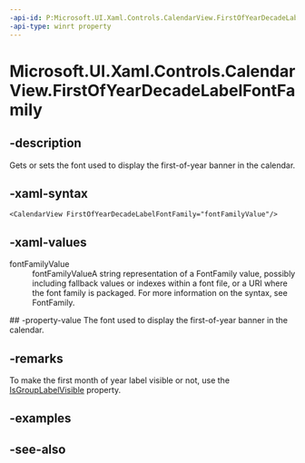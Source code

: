 ```yaml
---
-api-id: P:Microsoft.UI.Xaml.Controls.CalendarView.FirstOfYearDecadeLabelFontFamily
-api-type: winrt property
---
```


<!-- Property syntax
public Windows.UI.Xaml.Media.FontFamily FirstOfYearDecadeLabelFontFamily { get;  set; }
-->

# Microsoft.UI.Xaml.Controls.CalendarView.FirstOfYearDecadeLabelFontFamily

## -description
Gets or sets the font used to display the first-of-year banner in the calendar.

## -xaml-syntax
```xaml
<CalendarView FirstOfYearDecadeLabelFontFamily="fontFamilyValue"/>
```


## -xaml-values
<dl><dt>fontFamilyValue</dt><dd>fontFamilyValueA string representation of a FontFamily value, possibly including fallback values or indexes within a font file, or a URI where the font family is packaged. For more information on the syntax, see FontFamily.</dd>
</dl>
## -property-value
The font used to display the first-of-year banner in the calendar.

## -remarks
To make the first month of year label visible or not, use the [IsGroupLabelVisible](calendarview_isgrouplabelvisible.md) property.
## -examples

## -see-also
